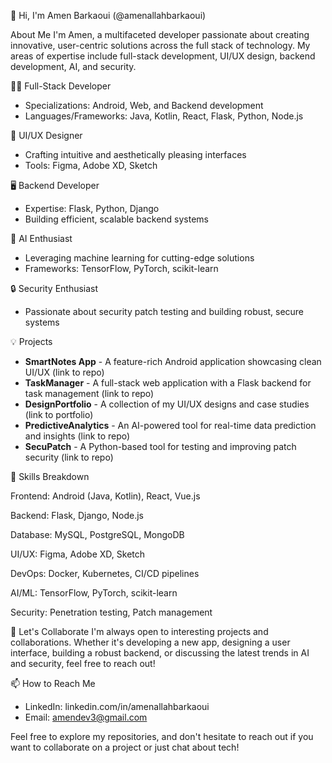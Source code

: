 👋 Hi, I'm Amen Barkaoui (@amenallahbarkaoui)

About Me
I'm Amen, a multifaceted developer passionate about creating innovative, user-centric solutions across the full stack of technology. My areas of expertise include full-stack development, UI/UX design, backend development, AI, and security.

👨‍💻 Full-Stack Developer
- Specializations: Android, Web, and Backend development
- Languages/Frameworks: Java, Kotlin, React, Flask, Python, Node.js

🎨 UI/UX Designer
- Crafting intuitive and aesthetically pleasing interfaces
- Tools: Figma, Adobe XD, Sketch

🖥️ Backend Developer
- Expertise: Flask, Python, Django
- Building efficient, scalable backend systems

🤖 AI Enthusiast
- Leveraging machine learning for cutting-edge solutions
- Frameworks: TensorFlow, PyTorch, scikit-learn

🔒 Security Enthusiast
- Passionate about security patch testing and building robust, secure systems


💡 Projects

- **SmartNotes App** - A feature-rich Android application showcasing clean UI/UX (link to repo)
- **TaskManager** - A full-stack web application with a Flask backend for task management (link to repo)
- **DesignPortfolio** - A collection of my UI/UX designs and case studies (link to portfolio)
- **PredictiveAnalytics** - An AI-powered tool for real-time data prediction and insights (link to repo)
- **SecuPatch** - A Python-based tool for testing and improving patch security (link to repo)


🎯 Skills Breakdown

Frontend:
Android (Java, Kotlin), React, Vue.js

Backend:
Flask, Django, Node.js

Database:
MySQL, PostgreSQL, MongoDB

UI/UX:
Figma, Adobe XD, Sketch

DevOps:
Docker, Kubernetes, CI/CD pipelines

AI/ML:
TensorFlow, PyTorch, scikit-learn

Security:
Penetration testing, Patch management


🤝 Let's Collaborate
I'm always open to interesting projects and collaborations. Whether it's developing a new app, designing a user interface, building a robust backend, or discussing the latest trends in AI and security, feel free to reach out!


📫 How to Reach Me
- LinkedIn: linkedin.com/in/amenallahbarkaoui
- Email: amendev3@gmail.com

Feel free to explore my repositories, and don't hesitate to reach out if you want to collaborate on a project or just chat about tech!
